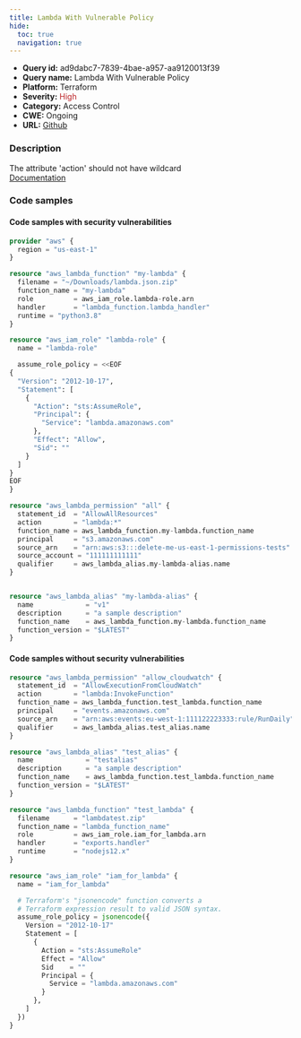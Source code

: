 ```yaml
---
title: Lambda With Vulnerable Policy
hide:
  toc: true
  navigation: true
---
```


<style>
  .highlight .hll {
    background-color: #ff171742;
  }
  .md-content {
    max-width: 1100px;
    margin: 0 auto;
  }
</style>

-   **Query id:** ad9dabc7-7839-4bae-a957-aa9120013f39
-   **Query name:** Lambda With Vulnerable Policy
-   **Platform:** Terraform
-   **Severity:** <span style="color:#bb2124">High</span>
-   **Category:** Access Control
-   **CWE:** Ongoing
-   **URL:** [Github](https://github.com/Checkmarx/kics/tree/master/assets/queries/terraform/aws/lambda_with_vulnerable_policy)

### Description
The attribute 'action' should not have wildcard<br>
[Documentation](https://registry.terraform.io/providers/hashicorp/aws/latest/docs/resources/lambda_permission#action)

### Code samples
#### Code samples with security vulnerabilities
```tf title="Positive test num. 1 - tf file" hl_lines="35"
provider "aws" {
  region = "us-east-1"
}

resource "aws_lambda_function" "my-lambda" {
  filename = "~/Downloads/lambda.json.zip"
  function_name = "my-lambda"
  role          = aws_iam_role.lambda-role.arn
  handler       = "lambda_function.lambda_handler"
  runtime = "python3.8"
}

resource "aws_iam_role" "lambda-role" {
  name = "lambda-role"

  assume_role_policy = <<EOF
{
  "Version": "2012-10-17",
  "Statement": [
    {
      "Action": "sts:AssumeRole",
      "Principal": {
        "Service": "lambda.amazonaws.com"
      },
      "Effect": "Allow",
      "Sid": ""
    }
  ]
}
EOF
}

resource "aws_lambda_permission" "all" {
  statement_id  = "AllowAllResources"
  action        = "lambda:*"
  function_name = aws_lambda_function.my-lambda.function_name
  principal     = "s3.amazonaws.com"
  source_arn    = "arn:aws:s3:::delete-me-us-east-1-permissions-tests"
  source_account = "111111111111"
  qualifier     = aws_lambda_alias.my-lambda-alias.name
}


resource "aws_lambda_alias" "my-lambda-alias" {
  name             = "v1"
  description      = "a sample description"
  function_name    = aws_lambda_function.my-lambda.function_name
  function_version = "$LATEST"
}

```


#### Code samples without security vulnerabilities
```tf title="Negative test num. 1 - tf file"
resource "aws_lambda_permission" "allow_cloudwatch" {
  statement_id  = "AllowExecutionFromCloudWatch"
  action        = "lambda:InvokeFunction"
  function_name = aws_lambda_function.test_lambda.function_name
  principal     = "events.amazonaws.com"
  source_arn    = "arn:aws:events:eu-west-1:111122223333:rule/RunDaily"
  qualifier     = aws_lambda_alias.test_alias.name
}

resource "aws_lambda_alias" "test_alias" {
  name             = "testalias"
  description      = "a sample description"
  function_name    = aws_lambda_function.test_lambda.function_name
  function_version = "$LATEST"
}

resource "aws_lambda_function" "test_lambda" {
  filename      = "lambdatest.zip"
  function_name = "lambda_function_name"
  role          = aws_iam_role.iam_for_lambda.arn
  handler       = "exports.handler"
  runtime       = "nodejs12.x"
}

resource "aws_iam_role" "iam_for_lambda" {
  name = "iam_for_lambda"

  # Terraform's "jsonencode" function converts a
  # Terraform expression result to valid JSON syntax.
  assume_role_policy = jsonencode({
    Version = "2012-10-17"
    Statement = [
      {
        Action = "sts:AssumeRole"
        Effect = "Allow"
        Sid    = ""
        Principal = {
          Service = "lambda.amazonaws.com"
        }
      },
    ]
  })
}

```
